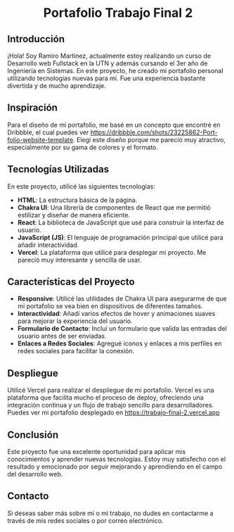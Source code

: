 <div align="center">

# Portafolio Trabajo Final 2

</div>

## Introducción

¡Hola! Soy Ramiro Martinez, actualmente estoy realizando un curso de Desarrollo web Fullstack en la UTN y además cursando el 3er año de Ingeniería en Sistemas. En este proyecto, he creado mi portafolio personal utilizando tecnologías nuevas para mí. Fue una experiencia bastante divertida y de mucho aprendizaje.

## Inspiración

Para el diseño de mi portafolio, me basé en un concepto que encontré en Dribbble, el cual puedes ver https://dribbble.com/shots/23225862-Port-folio-website-template. Elegí este diseño porque me pareció muy atractivo, especialmente por su gama de colores y el formato.

## Tecnologías Utilizadas

En este proyecto, utilicé las siguientes tecnologías:

- **HTML**: La estructura básica de la página.
- **Chakra UI**: Una librería de componentes de React que me permitió estilizar y diseñar de manera eficiente.
- **React**: La biblioteca de JavaScript que usé para construir la interfaz de usuario.
- **JavaScript (JS)**: El lenguaje de programación principal que utilicé para añadir interactividad.
- **Vercel**: La plataforma que utilicé para desplegar mi proyecto. Me pareció muy interesante y sencilla de usar.

## Características del Proyecto

- **Responsive**: Utilicé las utilidades de Chakra UI para asegurarme de que mi portafolio se vea bien en dispositivos de diferentes tamaños.
- **Interactividad**: Añadí varios efectos de hover y animaciones suaves para mejorar la experiencia del usuario.
- **Formulario de Contacto**: Incluí un formulario que valida las entradas del usuario antes de ser enviadas.
- **Enlaces a Redes Sociales**: Agregué íconos y enlaces a mis perfiles en redes sociales para facilitar la conexión.

## Despliegue

Utilicé Vercel para realizar el despliegue de mi portafolio. Vercel es una plataforma que facilita mucho el proceso de deploy, ofreciendo una integración continua y un flujo de trabajo sencillo para desarrolladores. Puedes ver mi portafolio desplegado en https://trabajo-final-2.vercel.app 

## Conclusión

Este proyecto fue una excelente oportunidad para aplicar mis conocimientos y aprender nuevas tecnologías. Estoy muy satisfecho con el resultado y emocionado por seguir mejorando y aprendiendo en el campo del desarrollo web.

## Contacto

Si deseas saber más sobre mí o mi trabajo, no dudes en contactarme a través de mis redes sociales o por correo electrónico.

